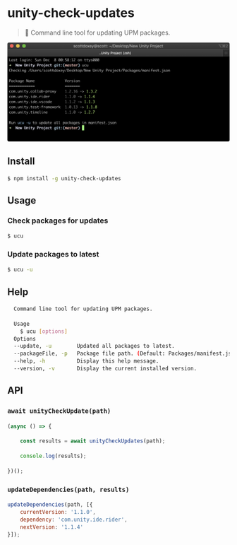 # unity-check-updates

> 🔧 Command line tool for updating UPM packages.

![](screenshot.png)

## Install

```bash
$ npm install -g unity-check-updates
```

## Usage

### Check packages for updates

```bash
$ ucu
```

### Update packages to latest

```bash
$ ucu -u
```

## Help

```bash
  Command line tool for updating UPM packages.

  Usage
    $ ucu [options]
  Options
  --update, -u        Updated all packages to latest.
  --packageFile, -p   Package file path. (Default: Packages/manifest.json)
  --help, -h          Display this help message.
  --version, -v       Display the current installed version.
```

## API

### `await unityCheckUpdate(path)`

```javascript
(async () => {

    const results = await unityCheckUpdates(path);

    console.log(results);

})();
```

### `updateDependencies(path, results)`

```javascript
updateDependencies(path, [{
    currentVersion: '1.1.0',
    dependency: 'com.unity.ide.rider',
    nextVersion: '1.1.4'
}]);
```
